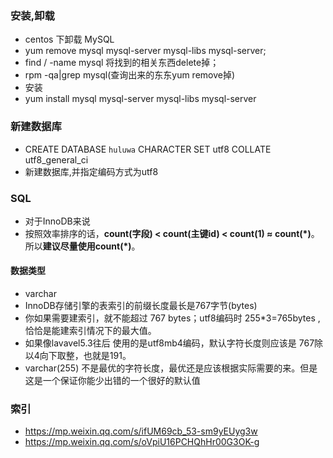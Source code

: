 ### 安装,卸载

- centos 下卸载 MySQL
- yum remove mysql mysql-server mysql-libs mysql-server;
- find / -name mysql 将找到的相关东西delete掉；
- rpm -qa|grep mysql(查询出来的东东yum remove掉)
- 安装
- yum install mysql mysql-server mysql-libs mysql-server

### 新建数据库

- CREATE DATABASE `huluwa` CHARACTER SET utf8 COLLATE utf8_general_ci
- 新建数据库,并指定编码方式为utf8

### SQL

- 对于InnoDB来说
- 按照效率排序的话，**count(字段) < count(主键id) < count(1) ≈ count(\*)**。所以**建议尽量使用count(\*)**。

#### 数据类型

- varchar
- InnoDB存储引擎的表索引的前缀长度最长是767字节(bytes)
- 你如果需要建索引，就不能超过 767 bytes；utf8编码时 255*3=765bytes ,恰恰是能建索引情况下的最大值。
- 如果像lavavel5.3往后 使用的是utf8mb4编码，默认字符长度则应该是 767除以4向下取整，也就是191。
- varchar(255) 不是最优的字符长度，最优还是应该根据实际需要的来。但是这是一个保证你能少出错的一个很好的默认值


### 索引
- https://mp.weixin.qq.com/s/ifUM69cb_53-sm9yEUyg3w
- https://mp.weixin.qq.com/s/oVpiU16PCHQhHr00G3OK-g